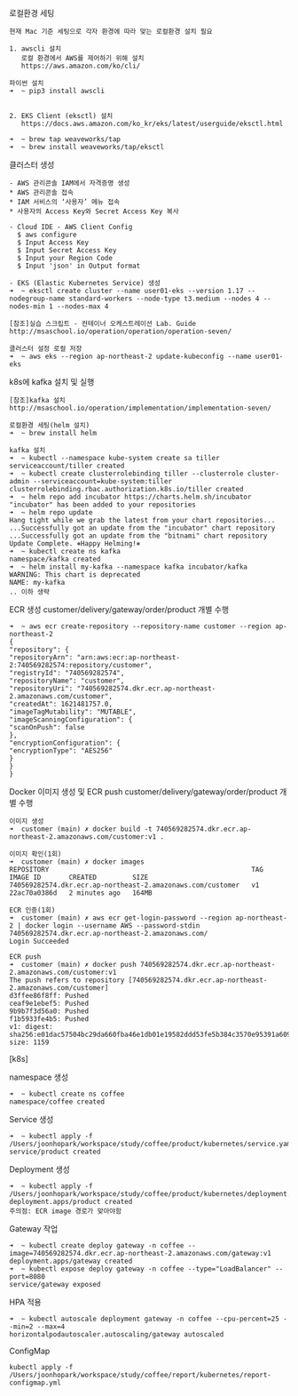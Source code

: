 로컬환경 세팅

    현재 Mac 기준 세팅으로 각자 환경에 따라 맞는 로컬환경 설치 필요

    1. awscli 설치
       로컬 환경에서 AWS를 제어하기 위해 설치
       https://aws.amazon.com/ko/cli/
    
    파이썬 설치
    ➜  ~ pip3 install awscli
    
    
    2. EKS Client (eksctl) 설치
       https://docs.aws.amazon.com/ko_kr/eks/latest/userguide/eksctl.html
    
    ➜  ~ brew tap weaveworks/tap
    ➜  ~ brew install weaveworks/tap/eksctl

클러스터 생성

    - AWS 관리콘솔 IAM에서 자격증명 생성
    * AWS 관리콘솔 접속
    * IAM 서비스의 ‘사용자’ 메뉴 접속
    * 사용자의 Access Key와 Secret Access Key 복사

    - Cloud IDE - AWS Client Config
      $ aws configure
      $ Input Access Key
      $ Input Secret Access Key
      $ Input your Region Code
      $ Input 'json' in Output format

    - EKS (Elastic Kubernetes Service) 생성
    ➜  ~ eksctl create cluster --name user01-eks --version 1.17 --nodegroup-name standard-workers --node-type t3.medium --nodes 4 --nodes-min 1 --nodes-max 4

    [참조]실습 스크립트 - 컨테이너 오케스트레이션 Lab. Guide
    http://msaschool.io/operation/operation/operation-seven/

    클러스터 설정 로컬 저장
    ➜  ~ aws eks --region ap-northeast-2 update-kubeconfig --name user01-eks

k8s에 kafka 설치 및 실행

    [참조]kafka 설치
    http://msaschool.io/operation/implementation/implementation-seven/

    로컬환경 세팅(helm 설치)
    ➜  ~ brew install helm

    kafka 설치
    ➜  ~ kubectl --namespace kube-system create sa tiller
    serviceaccount/tiller created
    ➜  ~ kubectl create clusterrolebinding tiller --clusterrole cluster-admin --serviceaccount=kube-system:tiller
    clusterrolebinding.rbac.authorization.k8s.io/tiller created
    ➜  ~ helm repo add incubator https://charts.helm.sh/incubator
    "incubator" has been added to your repositories
    ➜  ~ helm repo update
    Hang tight while we grab the latest from your chart repositories...
    ...Successfully got an update from the "incubator" chart repository
    ...Successfully got an update from the "bitnami" chart repository
    Update Complete. ⎈Happy Helming!⎈
    ➜  ~ kubectl create ns kafka
    namespace/kafka created
    ➜  ~ helm install my-kafka --namespace kafka incubator/kafka
    WARNING: This chart is deprecated
    NAME: my-kafka
    .. 이하 생략

ECR 생성
    customer/delivery/gateway/order/product 개별 수행

    ➜  ~ aws ecr create-repository --repository-name customer --region ap-northeast-2
    {
    "repository": {
    "repositoryArn": "arn:aws:ecr:ap-northeast-2:740569282574:repository/customer",
    "registryId": "740569282574",
    "repositoryName": "customer",
    "repositoryUri": "740569282574.dkr.ecr.ap-northeast-2.amazonaws.com/customer",
    "createdAt": 1621481757.0,
    "imageTagMutability": "MUTABLE",
    "imageScanningConfiguration": {
    "scanOnPush": false
    },
    "encryptionConfiguration": {
    "encryptionType": "AES256"
    }
    }
    }

Docker 이미지 생성 및 ECR push
    customer/delivery/gateway/order/product 개별 수행

    이미지 생성
    ➜  customer (main) ✗ docker build -t 740569282574.dkr.ecr.ap-northeast-2.amazonaws.com/customer:v1 .
    
    이미지 확인(1회)
    ➜  customer (main) ✗ docker images
    REPOSITORY                                                   TAG       IMAGE ID       CREATED         SIZE
    740569282574.dkr.ecr.ap-northeast-2.amazonaws.com/customer   v1        22ac70a0386d   2 minutes ago   164MB

    ECR 인증(1회)
    ➜  customer (main) ✗ aws ecr get-login-password --region ap-northeast-2 | docker login --username AWS --password-stdin 740569282574.dkr.ecr.ap-northeast-2.amazonaws.com/
    Login Succeeded

    ECR push
    ➜  customer (main) ✗ docker push 740569282574.dkr.ecr.ap-northeast-2.amazonaws.com/customer:v1
    The push refers to repository [740569282574.dkr.ecr.ap-northeast-2.amazonaws.com/customer]
    d3ffee86f8ff: Pushed
    ceaf9e1ebef5: Pushed
    9b9b7f3d56a0: Pushed
    f1b5933fe4b5: Pushed
    v1: digest: sha256:e01dac57504bc29da660fba46e1db01e19582ddd53fe5b384c3570e95391a609 size: 1159

[k8s] 

namespace 생성

    ➜  ~ kubectl create ns coffee
    namespace/coffee created

Service 생성

    ➜  ~ kubectl apply -f /Users/joonhopark/workspace/study/coffee/product/kubernetes/service.yaml
    service/product created

Deployment 생성

    ➜  ~ kubectl apply -f /Users/joonhopark/workspace/study/coffee/product/kubernetes/deployment.yml
    deployment.apps/product created
    주의점: ECR image 경로가 맞아야함


Gateway 작업

    ➜  ~ kubectl create deploy gateway -n coffee --image=740569282574.dkr.ecr.ap-northeast-2.amazonaws.com/gateway:v1
    deployment.apps/gateway created
    ➜  ~ kubectl expose deploy gateway -n coffee --type="LoadBalancer" --port=8080
    service/gateway exposed

HPA 적용

    ➜  ~ kubectl autoscale deployment gateway -n coffee --cpu-percent=25 --min=2 --max=4
    horizontalpodautoscaler.autoscaling/gateway autoscaled


ConfigMap

    kubectl apply -f /Users/joonhopark/workspace/study/coffee/report/kubernetes/report-configmap.yml